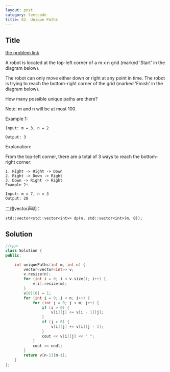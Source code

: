 ```yaml
---
layout: post
category: leetcode
title: 62. Unique Paths
---
```

## Title
[the problem link](https://leetcode.com/problems/unique-paths/discuss/130238/C++-DP-clean-solution-beats-100)


A robot is located at the top-left corner of a m x n grid (marked 'Start' in the diagram below).

The robot can only move either down or right at any point in time. The robot is trying to reach the bottom-right corner of the grid (marked 'Finish' in the diagram below).

How many possible unique paths are there?

Note: m and n will be at most 100.

Example 1:

	Input: m = 3, n = 2

	Output: 3

Explanation:

From the top-left corner, there are a total of 3 ways to reach the bottom-right corner:

	1. Right -> Right -> Down
	2. Right -> Down -> Right
	3. Down -> Right -> Right
	Example 2:
	
	Input: m = 7, n = 3
	Output: 28

二维vector声明：
```
std::vector<std::vector<int>> dp(n, std::vector<int>(m, 0));
```

## Solution
```c++
//cpp:
class Solution {
public:

	int uniquePaths(int m, int n) {
		vector<vector<int>> v;
		v.resize(n);
		for (int i = 0; i < v.size(); i++) {
			v[i].resize(m);
		}
		v[0][0] = 1;
		for (int i = 0; i < n; i++) {
			for (int j = 0; j < m; j++) {
				if (i > 0) {
					v[i][j] += v[i - 1][j];
				}
				if (j > 0) {
					v[i][j] += v[i][j - 1];
				}
				cout << v[i][j] << " ";
			}
			cout << endl;
		}
		return v[n-1][m-1];
	}
};
```
